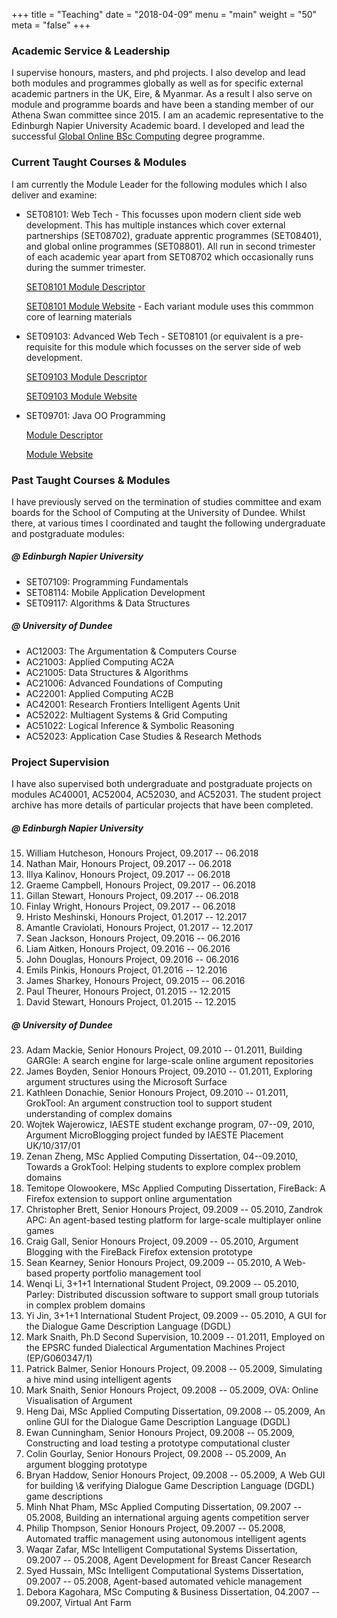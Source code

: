+++
title = "Teaching"
date = "2018-04-09"
menu = "main"
weight = "50"
meta = "false"
+++

### Academic Service & Leadership

I supervise honours, masters, and phd projects. I also develop and lead both modules and programmes globally as well as for specific external academic partners in the UK, Eire, & Myanmar. As a result I also serve on module and programme boards and have been a standing member of our Athena Swan committee since 2015. I am an academic representative to the Edinburgh Napier University Academic board. I developed and lead the successful [Global Online BSc Computing](https://www.napier.ac.uk/courses/bsc-bsc-computing-global-online-topup-ft-undergraduate-online-learning) degree programme.


### Current Taught Courses & Modules

I am currently the Module Leader for the following modules which I also deliver and examine:

* SET08101: Web Tech - This focusses upon modern client side web development. This has multiple instances which cover external partnerships (SET08702), graduate apprentic programmes (SET08401), and global online programmes (SET08801). All run in second trimester of each academic year apart from SET08702 which occasionally runs during the summer trimester. 

    [SET08101 Module Descriptor](https://www.modules.napier.ac.uk/module.aspx?ID=SET08101)

    [SET08101 Module Website](https://github.com/siwells/webtech) - Each variant module uses this commmon core of learning materials

* SET09103: Advanced Web Tech - SET08101 (or equivalent is a pre-requisite for this module which focusses on the server side of web development.

    [SET09103 Module Descriptor](https://www.modules.napier.ac.uk/module.aspx?ID=SET09103)
    
    [SET09103 Module Website](https://github.com/siwells/advanced-webtech)
    
* SET09701: Java OO Programming

    [Module Descriptor](https://www.modules.napier.ac.uk/module.aspx?ID=SET09701)
    
    [Module Website](https://github.com/siwells/java)



### Past Taught Courses & Modules

I have previously served on the termination of studies committee and exam boards for the School of Computing at the University of Dundee. Whilst there, at various times I coordinated and taught the following undergraduate and postgraduate modules:


##### @ Edinburgh Napier University

* SET07109: Programming Fundamentals
* SET08114: Mobile Application Development
* SET09117: Algorithms & Data Structures

##### @ University of Dundee

* AC12003: The Argumentation &amp; Computers Course
* AC21003: Applied Computing AC2A
* AC21005: Data Structures &amp; Algorithms
* AC21006: Advanced Foundations of Computing
* AC22001: Applied Computing AC2B 
* AC42001: Research Frontiers Intelligent Agents Unit
* AC52022: Multiagent Systems &amp; Grid Computing
* AC51022: Logical Inference &amp; Symbolic Reasoning 
* AC52023: Application Case Studies &amp; Research Methods

        
### Project Supervision

I have also supervised both undergraduate and postgraduate projects on modules AC40001, AC52004, AC52030, and AC52031. The student project archive has more details of particular projects that have been completed.


##### @ Edinburgh Napier University

<ol reversed>
<li>William Hutcheson, Honours Project, 09.2017 -- 06.2018</li>
<li>Nathan Mair, Honours Project, 09.2017 -- 06.2018</li>
<li>Illya Kalinov, Honours Project, 09.2017 -- 06.2018</li>
<li>Graeme Campbell, Honours Project, 09.2017 -- 06.2018</li>
<li>Gillan Stewart, Honours Project, 09.2017 -- 06.2018</li>
<li>Finlay Wright, Honours Project, 09.2017 -- 06.2018</li>
<li>Hristo Meshinski, Honours Project, 01.2017 -- 12.2017</li>
<li>Amantle Craviolati, Honours Project, 01.2017 -- 12.2017</li>
<li>Sean Jackson, Honours Project, 09.2016 -- 06.2016</li>
<li>Liam Aitken, Honours Project, 09.2016 -- 06.2016</li>
<li>John Douglas, Honours Project, 09.2016 -- 06.2016</li>
<li>Emils Pinkis, Honours Project, 01.2016 -- 12.2016</li>
<li>James Sharkey, Honours Project, 09.2015 -- 06.2016</li>
<li>Paul Theurer, Honours Project, 01.2015 -- 12.2015</li>
<li>David Stewart, Honours Project, 01.2015 -- 12.2015</li>
</ol>

##### @ University of Dundee

<ol reversed>
<li> Adam Mackie, Senior Honours Project, 09.2010 -- 01.2011, Building GARGle: A search engine for large-scale online argument repositories</li>
<li> James Boyden, Senior Honours Project, 09.2010 -- 01.2011, Exploring argument structures using the Microsoft Surface</li>
<li> Kathleen Donachie, Senior Honours Project, 09.2010 -- 01.2011, GrokTool: An argument construction tool to support student understanding of complex domains</li>
<li> Wojtek Wajerowicz, IAESTE student exchange program, 07--09, 2010, Argument MicroBlogging project funded by IAESTE Placement UK/10/317/01</li>
<li> Zenan Zheng, MSc Applied Computing Dissertation, 04--09.2010, Towards a GrokTool: Helping students to explore complex problem domains</li>
<li> Temitope Olowookere, MSc Applied Computing Dissertation, FireBack: A Firefox extension to support online argumentation</li>
<li> Christopher Brett, Senior Honours Project, 09.2009 -- 05.2010, Zandrok APC: An agent-based testing platform for large-scale multiplayer online games</li>
<li> Craig Gall, Senior Honours Project, 09.2009 -- 05.2010, Argument Blogging with the FireBack Firefox extension prototype</li>
<li> Sean Kearney, Senior Honours Project, 09.2009 -- 05.2010, A Web-based property portfolio management tool</li>
<li> Wenqi Li, 3+1+1 International Student Project, 09.2009 -- 05.2010, Parley: Distributed discussion software to support small group tutorials in complex problem domains</li>
<li> Yi Jin, 3+1+1 International Student Project, 09.2009 -- 05.2010, A GUI for the Dialogue Game Description Language (DGDL)</li>
<li> Mark Snaith, Ph.D Second Supervision, 10.2009 -- 01.2011, Employed on the EPSRC funded Dialectical Argumentation Machines Project (EP/G060347/1)</li>
<li> Patrick Balmer, Senior Honours Project, 09.2008 -- 05.2009, Simulating a hive mind using intelligent agents</li>
<li> Mark Snaith, Senior Honours Project, 09.2008 -- 05.2009, OVA: Online Visualisation of Argument</li>
<li> Heng Dai, MSc Applied Computing Dissertation, 09.2008 -- 05.2009, An online GUI for the Dialogue Game Description Language (DGDL)</li>
<li> Ewan Cunningham, Senior Honours Project, 09.2008 -- 05.2009, Constructing and load testing a prototype computational cluster</li>
<li> Colin Gourlay, Senior Honours Project, 09.2008 -- 05.2009, An argument blogging prototype</li>
<li> Bryan Haddow, Senior Honours Project, 09.2008 -- 05.2009, A Web GUI for building \& verifying Dialogue Game Description Language (DGDL) game descriptions</li>
<li> Minh Nhat Pham, MSc Applied Computing Dissertation, 09.2007 -- 05.2008, Building an international arguing agents competition server</li>
<li> Philip Thompson, Senior Honours Project, 09.2007 -- 05.2008, Automated traffic management using autonomous intelligent agents</li>
<li> Waqar Zafar, MSc Intelligent Computational Systems Dissertation, 09.2007 -- 05.2008, Agent Development for Breast Cancer Research</li>
<li> Syed Hussain, MSc Intelligent Computational Systems Dissertation, 09.2007 -- 05.2008, Agent-based automated vehicle management</li>
<li> Debora Kagohara, MSc Computing & Business Dissertation, 04.2007 -- 09.2007, Virtual Ant Farm</li>
</ol>

